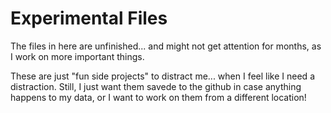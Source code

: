 
# Experimental Files #

The files in here are unfinished... and might not get attention for months, as I work on more important things.

These are just "fun side projects" to distract me... when I feel like I need a distraction. Still, I just want them savede to the github in case anything happens to my data, or I want to work on them from a different location!